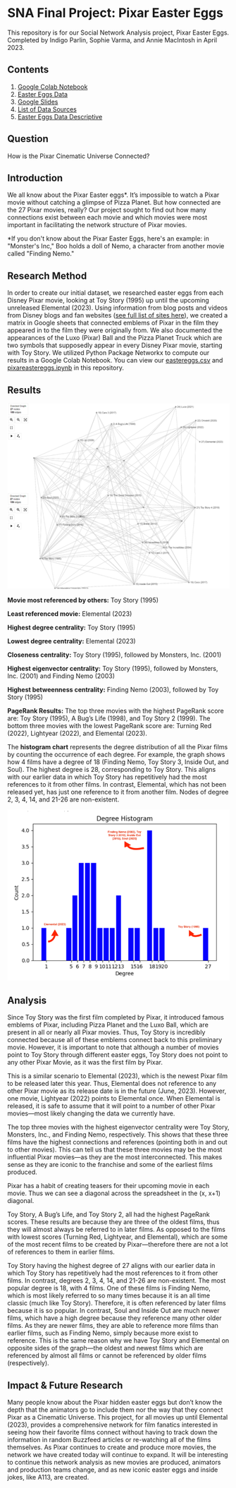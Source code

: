 # SNA Final Project: Pixar Easter Eggs
This repository is for our Social Network Analysis project, Pixar Easter Eggs. Completed by Indigo Parlin, Sophie Varma, and Annie MacIntosh in April 2023. 

## Contents

1. [Google Colab Notebook](https://github.com/indigoparlin/sna-pixar-easter-eggs/blob/main/pixareastereggs.ipynb)
2. [Easter Eggs Data](https://github.com/indigoparlin/sna-pixar-easter-eggs/blob/main/eastereggs.csv)
3. [Google Slides](https://docs.google.com/presentation/d/1xjNP8PlhvaJi9nlzC-gwyqk15EAO6tIywFo-Z-hkzDY/edit?usp=sharing)
4. [List of Data Sources](https://github.com/indigoparlin/sna-pixar-easter-eggs/blob/main/sources.txt)
5. [Easter Eggs Data Descriptive](https://github.com/indigoparlin/sna-pixar-easter-eggs/blob/main/Pixar%20Easter%20Egg%20Descriptive.csv)


## Question
How is the Pixar Cinematic Universe Connected? 

## Introduction
We all know about the Pixar Easter eggs*. It’s impossible to watch a Pixar movie without catching a glimpse of Pizza Planet. But how connected are the 27 Pixar movies, really? Our project sought to find out how many connections exist between each movie and which movies were most important in facilitating the network structure of Pixar movies. 

*If you don't know about the Pixar Easter Eggs, here's an example: in "Monster's Inc," Boo holds a doll of Nemo, a character from another movie called "Finding Nemo."

## Research Method
In order to create our initial dataset, we researched easter eggs from each Disney Pixar movie, looking at Toy Story (1995) up until the upcoming unreleased Elemental (2023). Using information from blog posts and videos from Disney blogs and fan websites ([see full list of sites here](https://github.com/indigoparlin/sna-pixar-easter-eggs/blob/main/sources.txt)), we created a matrix in Google sheets that connected emblems of Pixar in the film they appeared in to the film they were originally from. We also documented the appearances of the Luxo (Pixar) Ball and the Pizza Planet Truck which are two symbols that supposedly appear in every Disney Pixar movie, starting with Toy Story. 
We utilized Python Package Networkx to compute our results in a Google Colab Notebook. You can view our [eastereggs.csv](https://github.com/indigoparlin/sna-pixar-easter-eggs/blob/main/eastereggs.csv) and [pixareastereggs.ipynb](https://github.com/indigoparlin/sna-pixar-easter-eggs/blob/main/pixareastereggs.ipynb) in this repository. 

## Results
![Graph produced by Networkx](https://github.com/indigoparlin/sna-pixar-easter-eggs/blob/main/graph.png)

**Movie most referenced by others:** Toy Story (1995)

**Least referenced movie:** Elemental (2023)

**Highest degree centrality:** Toy Story (1995)

**Lowest degree centrality:** Elemental (2023)

**Closeness centrality:** Toy Story (1995), followed by Monsters, Inc. (2001)

**Highest eigenvector centrality:** Toy Story (1995), followed by Monsters, Inc. (2001) and Finding Nemo (2003)

**Highest betweenness centrality:** Finding Nemo (2003), followed by Toy Story (1995)


**PageRank Results:**
The top three movies with the highest PageRank score are: Toy Story (1995), A Bug’s Life (1998), and Toy Story 2 (1999). 
The bottom three movies with the lowest PageRank score are: Turning Red (2022), Lightyear (2022), and Elemental (2023). 

The **histogram chart** represents the degree distribution of all the Pixar films by counting the occurrence of each degree. For example, the graph shows how 4 films have a degree of 18 (Finding Nemo, Toy Story 3, Inside Out, and Soul). The highest degree is 28, corresponding to Toy Story. This aligns with our earlier data in which Toy Story has repetitively had the most references to it from other films. In contrast, Elemental, which has not been released yet, has just one reference to it from another film. Nodes of degree 2, 3, 4, 14, and 21-26 are non-existent. 

![Annotated screenshot of histogram from Google Colab notebook.](https://github.com/indigoparlin/sna-pixar-easter-eggs/blob/main/degreehistogram.png)

## Analysis
Since Toy Story was the first film completed by Pixar, it introduced famous emblems of Pixar, including Pizza Planet and the Luxo Ball, which are present in all or nearly all Pixar movies. Thus, Toy Story is incredibly connected because all of these emblems connect back to this preliminary movie. However, it is important to note that although a number of movies point to Toy Story through different easter eggs, Toy Story does not point to any other Pixar Movie, as it was the first film by Pixar. 

This is a similar scenario to Elemental (2023), which is the newest Pixar film to be released later this year. Thus, Elemental does not reference to any other Pixar movie as its release date is in the future (June, 2023). However, one movie, Lightyear (2022) points to Elemental once. When Elemental is released, it is safe to assume that it will point to a number of other Pixar movies—most likely changing the data we currently have. 

The top three movies with the highest eigenvector centrality were Toy Story, Monsters, Inc., and Finding Nemo, respectively. This shows that these three films have the highest connections and references (pointing both in and out to other movies). This can tell us that these three movies may be the most influential Pixar movies—as they are the most interconnected. This makes sense as they are iconic to the franchise and some of the earliest films produced.

Pixar has a habit of creating teasers for their upcoming movie in each movie. Thus we can see a diagonal across the spreadsheet in the (x, x+1) diagonal.

Toy Story, A Bug’s Life, and Toy Story 2, all had the highest PageRank scores. These results are because they are three of the oldest films, thus they will almost always be referred to in later films. As opposed to the films with lowest scores (Turning Red, Lightyear, and Elemental), which are some of the most recent films to be created by Pixar—therefore there are not a lot of references to them in earlier films. 

Toy Story having the highest degree of 27  aligns with our earlier data in which Toy Story has repetitively had the most references to it from other films. In contrast, degrees 2, 3, 4, 14, and 21-26 are non-existent. The most popular degree is 18, with 4 films. One of these films is Finding Nemo, which is most likely referred to so many times because it is an all time classic (much like Toy Story). Therefore, it is often referenced by later films because it is so popular. In contrast, Soul and Inside Out are much newer films, which have a high degree because they reference many other older films. As they are newer films, they are able to reference more films than earlier films, such as Finding Nemo, simply because more exist to reference. This is the same reason why we have Toy Story and Elemental on opposite sides of the graph—the oldest and newest films which are referenced by almost all films or cannot be referenced by older films (respectively). 


## Impact & Future Research
Many people know about the Pixar hidden easter eggs but don’t know the depth that the animators go to include them nor the way that they connect Pixar as a Cinematic Universe. This project, for all movies up until Elemental (2023), provides a comprehensive network for film fanatics interested in seeing how their favorite films connect without having to track down the information in random Buzzfeed articles or re-watching all of the films themselves. As Pixar continues to create and produce more movies, the network we have created today will continue to expand. It will be interesting to continue this network analysis as new movies are produced, animators and production teams change, and as new iconic easter eggs and inside jokes, like A113, are created. 

